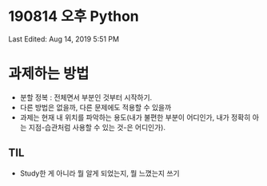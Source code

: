 # 190814 오후 Python

Last Edited: Aug 14, 2019 5:51 PM

# 과제하는 방법

- 분할 정복 : 전체면서 부분인 것부터 시작하기.
- 다른 방법은 없을까, 다른 문제에도 적용할 수 있을까
- 과제는 현재 내 위치를 파악하는 용도(내가 불편한 부분이 어디인가, 내가 정확히 아는 지점-습관처럼 사용할 수 있는 것-은 어디인가).

## TIL

- Study한 게 아니라 뭘 알게 되었는지, 뭘 느꼈는지 쓰기
